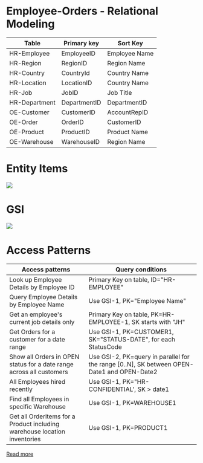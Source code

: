# Employee-Orders - Relational Modeling

| Table         | Primary key  | Sort Key      |
|---------------|--------------|---------------|
| HR-Employee   | EmployeeID   | Employee Name |
| HR-Region     | RegionID     | Region Name   |
| HR-Country    | CountryId    | Country Name  |
| HR-Location   | LocationID   | Country Name  |
| HR-Job        | JobID        | Job Title     |
| HR-Department | DepartmentID | DepartmentID  |
| OE-Customer   | CustomerID   | AccountRepID  |
| OE-Order      | OrderID      | CustomerID    |
| OE-Product    | ProductID    | Product Name  |
| OE-Warehouse  | WarehouseID  | Region Name   |

# Entity Items

![](https://docs.aws.amazon.com/images/amazondynamodb/latest/developerguide/images/tablegsi.png)

# GSI

![](https://docs.aws.amazon.com/images/amazondynamodb/latest/developerguide/images/tabledesign.png)

# Access Patterns

| Access patterns                                                           | Query conditions                                                                           |
|---------------------------------------------------------------------------|--------------------------------------------------------------------------------------------|
| Look up Employee Details by Employee ID                                   | Primary Key on table, ID="HR-EMPLOYEE"                                                     |
| Query Employee Details by Employee Name                                   | Use GSI-1, PK="Employee Name"                                                              |
| Get an employee's current job details only                                | Primary Key on table, PK=HR-EMPLOYEE-1, SK starts with "JH"                                |
| Get Orders for a customer for a date range                                | Use GSI-1, PK=CUSTOMER1, SK="STATUS-DATE", for each StatusCode                             |
| Show all Orders in OPEN status for a date range across all customers      | Use GSI-2, PK=query in parallel for the range [0..N], SK between OPEN-Date1 and OPEN-Date2 |
| All Employees hired recently                                              | Use GSI-1, PK="HR-CONFIDENTIAL', SK > date1                                                |
| Find all Employees in specific Warehouse                                  | Use GSI-1, PK=WAREHOUSE1                                                                   |
| Get all Orderitems for a Product including warehouse location inventories | Use GSI-1, PK=PRODUCT1                                                                     |

[Read more](https://docs.aws.amazon.com/amazondynamodb/latest/developerguide/bp-modeling-nosql-B.html)